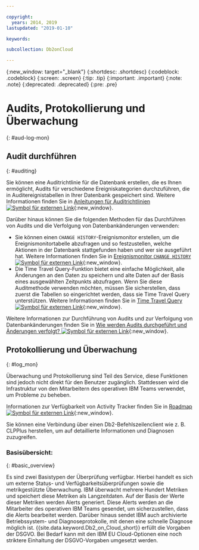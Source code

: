 ```yaml
---

copyright:
  years: 2014, 2019
lastupdated: "2019-01-10"

keywords: 

subcollection: Db2onCloud

---
```


<!-- Attribute definitions --> 
{:new_window: target="_blank"}
{:shortdesc: .shortdesc}
{:codeblock: .codeblock}
{:screen: .screen}
{:tip: .tip}
{:important: .important}
{:note: .note}
{:deprecated: .deprecated}
{:pre: .pre}

# Audits, Protokollierung und Überwachung
{: #aud-log-mon}

## Audit durchführen
{: #auditing}

Sie können eine Auditrichtlinie für die Datenbank erstellen, die es Ihnen ermöglicht, Audits für verschiedene Ereigniskategorien durchzuführen, die in Auditereignistabellen in Ihrer Datenbank gespeichert sind. Weitere Informationen finden Sie in [Anleitungen für Auditrichtlinien ![Symbol für externen Link](../../icons/launch-glyph.svg "Symbol für externen Link")](https://www.ibm.com/support/knowledgecenter/SS6NHC/com.ibm.swg.im.dashdb.security.doc/doc/audit_policy_guidelines.html){:new_window}.

Darüber hinaus können Sie die folgenden Methoden für das Durchführen von Audits und die Verfolgung von Datenbankänderungen verwenden:
* Sie können einen `CHANGE HISTORY`-Ereignismonitor erstellen, um die Ereignismonitortabelle abzufragen und so festzustellen, welche Aktionen in der Datenbank stattgefunden haben und wer sie ausgeführt hat. Weitere Informationen finden Sie in [Ereignismonitor `CHANGE HISTORY` ![Symbol für externen Link](../../icons/launch-glyph.svg "Symbol für externen Link")](https://www.ibm.com/support/knowledgecenter/en/SSEPGG_11.1.0/com.ibm.db2.luw.sql.ref.doc/doc/r0059363.html){:new_window}.
* Die Time Travel Query-Funktion bietet eine einfache Möglichkeit, alle Änderungen an den Daten zu speichern und alte Daten auf der Basis eines ausgewählten Zeitpunkts abzufragen. Wenn Sie diese Auditmethode verwenden möchten, müssen Sie sicherstellen, dass zuerst die Tabellen so eingerichtet werden, dass sie Time Travel Query unterstützen. Weitere Informationen finden Sie in [Time Travel Query ![Symbol für externen Link](../../icons/launch-glyph.svg "Symbol für externen Link")](https://developer.ibm.com/answers/questions/426878/how-do-i-use-time-travel-query-in-db2-or-db2-on-cl/){:new_window}.

Weitere Informationen zur Durchführung von Audits und zur Verfolgung von Datenbankänderungen finden Sie in [Wie werden Audits durchgeführt und Änderungen verfolgt? ![Symbol für externen Link](../../icons/launch-glyph.svg "Symbol für externen Link")](https://developer.ibm.com/answers/questions/427780/how-can-i-audit-or-track-changes-dropped-tables-to.html){:new_window}.

## Protokollierung und Überwachung
{: #log_mon}

Überwachung und Protokollierung sind Teil des Service, diese Funktionen sind jedoch nicht direkt für den Benutzer zugänglich. Stattdessen wird die Infrastruktur von den Mitarbeitern des operativen IBM Teams verwendet, um Probleme zu beheben.  

Informationen zur Verfügbarkeit von Activity Tracker finden Sie in [Roadmap ![Symbol für externen Link](../../icons/launch-glyph.svg "Symbol für externen Link")](https://ibm.biz/db2oncloud-roadmap){:new_window}.

Sie können eine Verbindung über einen Db2-Befehlszeilenclient wie z. B. CLPPlus herstellen, um auf detaillierte Informationen und Diagnosen zuzugreifen.

### Basisübersicht:
{: #basic_overview}

Es sind zwei Basistypen der Überprüfung verfügbar. Hierbei handelt es sich um externe Status- und Verfügbarkeitsüberprüfungen sowie die metrikgestützte Überwachung. IBM überwacht mehrere Hundert Metriken und speichert diese Metriken als Langzeitdaten. Auf der Basis der Werte dieser Metriken werden Alerts generiert. Diese Alerts werden an die Mitarbeiter des operativen IBM Teams gesendet, um sicherzustellen, dass die Alerts bearbeitet werden. Darüber hinaus sendet IBM auch archivierte Betriebssystem- und Diagnoseprotokolle, mit denen eine schnelle Diagnose möglich ist. {{site.data.keyword.Db2_on_Cloud_short}} erfüllt die Vorgaben der DSGVO. Bei Bedarf kann mit den IBM EU Cloud-Optionen eine noch striktere Einhaltung der DSGVO-Vorgaben umgesetzt werden.


